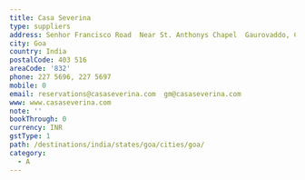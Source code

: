 ```yaml
---
title: Casa Severina
type: suppliers
address: Senhor Francisco Road  Near St. Anthonys Chapel  Gaurovaddo, Calangute
city: Goa
country: India
postalCode: 403 516
areaCode: '832'
phone: 227 5696, 227 5697
mobile: 0
email: reservations@casaseverina.com  gm@casaseverina.com
www: www.casaseverina.com
note: ''
bookThrough: 0
currency: INR
gstType: 1
path: /destinations/india/states/goa/cities/goa/
category:
  - A
---
```



